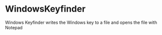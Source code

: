 # WindowsKeyfinder
Windows Keyfinder writes the Windows key to a file and opens the file with Notepad
